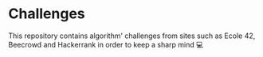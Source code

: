 # Challenges
This repository contains algorithm' challenges from sites such as Ecole 42, Beecrowd and Hackerrank in order to keep a sharp mind  💻
